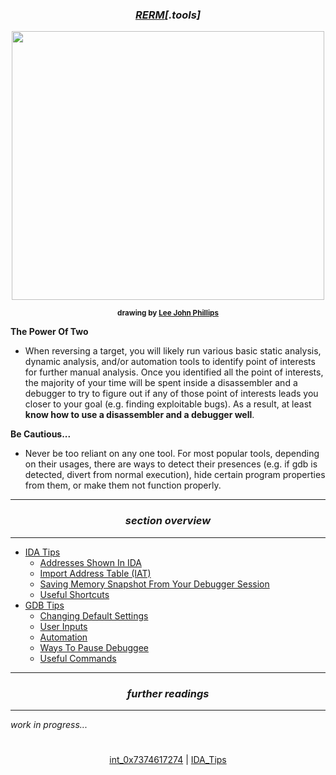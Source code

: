 ### *<p align='center'><a href="/README.md#table-of-contents">RERM</a>[.tools]</p>*

<div align='center'> 
<img src="https://github.com/yellowbyte/reverse-engineering-reference-manual/blob/reorganize/images/tools/tools.jpg" width="500" height="430"> 
<p align='center'><sub><strong>drawing by <a href="http://www.leejohnphillips.com/">Lee John Phillips</a></strong></sub></p>
</div>

__The Power Of Two__
* When reversing a target, you will likely run various basic static analysis, dynamic analysis, and/or automation tools to identify point of interests for further manual analysis. Once you identified all the point of interests, the majority of your time will be spent inside a disassembler and a debugger to try to figure out if any of those point of interests leads you closer to your goal (e.g. finding exploitable bugs). As a result, at least __know how to use a disassembler and a debugger well__.

__Be Cautious...__
* Never be too reliant on any one tool. For most popular tools, depending on their usages, there are ways to detect their presences (e.g. if gdb is detected, divert from normal execution), hide certain program properties from them, or make them not function properly. 

---
### *<p align='center'> section overview </p>*
---
* [IDA Tips](IDA_Tips.md)
  * [Addresses Shown In IDA](IDA_Tips.md#-addresses-shown-in-ida-)
  * [Import Address Table (IAT)](IDA_Tips.md#-import-address-table-iat-)
  * [Saving Memory Snapshot From Your Debugger Session](IDA_Tips.md#-saving-memory-snapshot-from-your-debugger-session-)
  * [Useful Shortcuts](IDA_Tips.md#-useful-shortcuts-)
* [GDB Tips](GDB_Tips.md)
  * [Changing Default Settings](GDB_Tips.md#-changing-default-settings-)
  * [User Inputs](GDB_Tips.md#-user-inputs-)
  * [Automation](GDB_Tips.md#-automation-)
  * [Ways To Pause Debuggee](GDB_Tips.md#-ways-to-pause-debuggee-)
  * [Useful Commands](GDB_Tips.md#-useful-commands-)

---
### *<p align='center'> further readings </p>*
---
*work in progress...*

#
<p align='center'><a href="/contents/general-knowledge/int_0x7374617274.md">int_0x7374617274</a> | <a href="/contents/tools/IDA_Tips.md">IDA_Tips</a></p>
